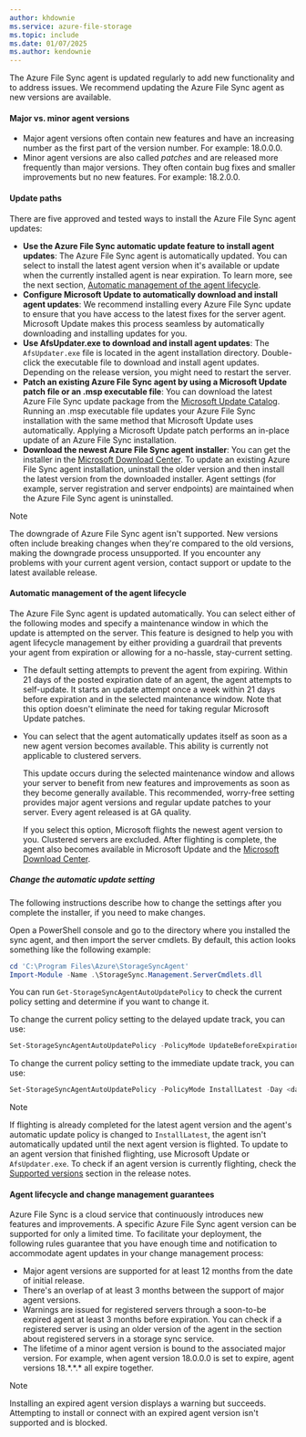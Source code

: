 ```yaml
---
author: khdownie
ms.service: azure-file-storage
ms.topic: include
ms.date: 01/07/2025
ms.author: kendownie
---
```

The Azure File Sync agent is updated regularly to add new functionality and to address issues. We recommend updating the Azure File Sync agent as new versions are available.

#### Major vs. minor agent versions

- Major agent versions often contain new features and have an increasing number as the first part of the version number. For example: 18.0.0.0.
- Minor agent versions are also called *patches* and are released more frequently than major versions. They often contain bug fixes and smaller improvements but no new features. For example: 18.2.0.0.

#### Update paths

There are five approved and tested ways to install the Azure File Sync agent updates:

- **Use the Azure File Sync automatic update feature to install agent updates**: The Azure File Sync agent is automatically updated. You can select to install the latest agent version when it's available or update when the currently installed agent is near expiration. To learn more, see the next section, [Automatic management of the agent lifecycle](#automatic-management-of-the-agent-lifecycle).
- **Configure Microsoft Update to automatically download and install agent updates**: We recommend installing every Azure File Sync update to ensure that you have access to the latest fixes for the server agent. Microsoft Update makes this process seamless by automatically downloading and installing updates for you.
- **Use AfsUpdater.exe to download and install agent updates**: The `AfsUpdater.exe` file is located in the agent installation directory. Double-click the executable file to download and install agent updates. Depending on the release version, you might need to restart the server.
- **Patch an existing Azure File Sync agent by using a Microsoft Update patch file or an .msp executable file**: You can download the latest Azure File Sync update package from the [Microsoft Update Catalog](https://www.catalog.update.microsoft.com/Search.aspx?q=Azure%20File%20Sync). Running an .msp executable file updates your Azure File Sync installation with the same method that Microsoft Update uses automatically. Applying a Microsoft Update patch performs an in-place update of an Azure File Sync installation.
- **Download the newest Azure File Sync agent installer**: You can get the installer in the [Microsoft Download Center](https://go.microsoft.com/fwlink/?linkid=858257). To update an existing Azure File Sync agent installation, uninstall the older version and then install the latest version from the downloaded installer. Agent settings (for example, server registration and server endpoints) are maintained when the Azure File Sync agent is uninstalled.

> [!NOTE]
> The downgrade of Azure File Sync agent isn't supported. New versions often include breaking changes when they're compared to the old versions, making the downgrade process unsupported. If you encounter any problems with your current agent version, contact support or update to the latest available release.

#### Automatic management of the agent lifecycle

The Azure File Sync agent is updated automatically. You can select either of the following modes and specify a maintenance window in which the update is attempted on the server. This feature is designed to help you with agent lifecycle management by either providing a guardrail that prevents your agent from expiration or allowing for a no-hassle, stay-current setting.

- The default setting attempts to prevent the agent from expiring. Within 21 days of the posted expiration date of an agent, the agent attempts to self-update. It starts an update attempt once a week within 21 days before expiration and in the selected maintenance window. Note that this option doesn't eliminate the need for taking regular Microsoft Update patches.

- You can select that the agent automatically updates itself as soon as a new agent version becomes available. This ability is currently not applicable to clustered servers.

  This update occurs during the selected maintenance window and allows your server to benefit from new features and improvements as soon as they become generally available. This recommended, worry-free setting provides major agent versions and regular update patches to your server. Every agent released is at GA quality.
  
  If you select this option, Microsoft flights the newest agent version to you. Clustered servers are excluded. After flighting is complete, the agent also becomes available in Microsoft Update and the [Microsoft Download Center](https://go.microsoft.com/fwlink/?linkid=858257).

##### Change the automatic update setting

The following instructions describe how to change the settings after you complete the installer, if you need to make changes.

Open a PowerShell console and go to the directory where you installed the sync agent, and then import the server cmdlets. By default, this action looks something like the following example:

```powershell
cd 'C:\Program Files\Azure\StorageSyncAgent'
Import-Module -Name .\StorageSync.Management.ServerCmdlets.dll
```

You can run `Get-StorageSyncAgentAutoUpdatePolicy` to check the current policy setting and determine if you want to change it.

To change the current policy setting to the delayed update track, you can use:

```powershell
Set-StorageSyncAgentAutoUpdatePolicy -PolicyMode UpdateBeforeExpiration
```

To change the current policy setting to the immediate update track, you can use:

```powershell
Set-StorageSyncAgentAutoUpdatePolicy -PolicyMode InstallLatest -Day <day> -Hour <hour>
```

> [!NOTE]
> If flighting is already completed for the latest agent version and the agent's automatic update policy is changed to `InstallLatest`, the agent isn't automatically updated until the next agent version is flighted. To update to an agent version that finished flighting, use Microsoft Update or `AfsUpdater.exe`. To check if an agent version is currently flighting, check the [Supported versions](/azure/storage/file-sync/file-sync-release-notes#supported-versions) section in the release notes.

#### Agent lifecycle and change management guarantees

Azure File Sync is a cloud service that continuously introduces new features and improvements. A specific Azure File Sync agent version can be supported for only a limited time. To facilitate your deployment, the following rules guarantee that you have enough time and notification to accommodate agent updates in your change management process:

- Major agent versions are supported for at least 12 months from the date of initial release.
- There's an overlap of at least 3 months between the support of major agent versions.
- Warnings are issued for registered servers through a soon-to-be expired agent at least 3 months before expiration. You can check if a registered server is using an older version of the agent in the section about registered servers in a storage sync service.
- The lifetime of a minor agent version is bound to the associated major version. For example, when agent version 18.0.0.0 is set to expire, agent versions 18.\*.\*.\* all expire together.

> [!NOTE]
> Installing an expired agent version displays a warning but succeeds. Attempting to install or connect with an expired agent version isn't supported and is blocked.
